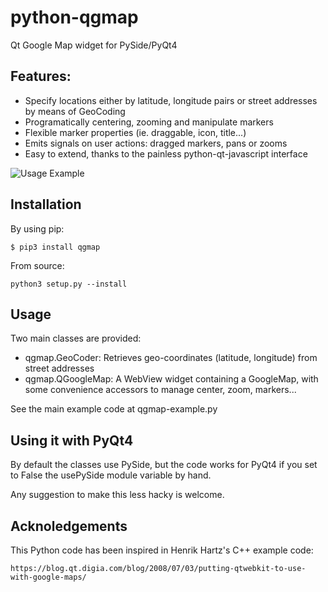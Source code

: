 python-qgmap
============

Qt Google Map widget for PySide/PyQt4

## Features:

- Specify locations either by latitude, longitude pairs or street addresses by means of GeoCoding
- Programatically centering, zooming and manipulate markers
- Flexible marker properties (ie. draggable, icon, title...)
- Emits signals on user actions: dragged markers, pans or zooms
- Easy to extend, thanks to the painless python-qt-javascript interface

![Usage Example](screenshots/python-qgmap.png)


## Installation

By using pip:

	$ pip3 install qgmap

From source:

	python3 setup.py --install

## Usage

Two main classes are provided:

- qgmap.GeoCoder:
	Retrieves geo-coordinates (latitude, longitude) from street addresses
- qgmap.QGoogleMap:
	A WebView widget containing a GoogleMap, with some convenience accessors
	to manage center, zoom, markers...


See the main example code at qgmap-example.py

## Using it with PyQt4

By default the classes use PySide, but the code works for PyQt4 if you
set to False the usePySide module variable by hand.

Any suggestion to make this less hacky is welcome.

## Acknoledgements

This Python code has been inspired in Henrik Hartz's C++ example code:

	https://blog.qt.digia.com/blog/2008/07/03/putting-qtwebkit-to-use-with-google-maps/


